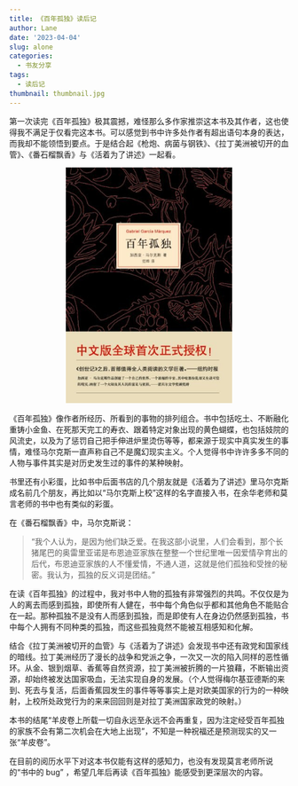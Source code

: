 ```yaml
---
title: 《百年孤独》读后记
author: Lane
date: '2023-04-04'
slug: alone
categories:
  - 书友分享
tags:
  - 读后记
thumbnail: thumbnail.jpg
---
```


第一次读完《百年孤独》极其震撼，难怪那么多作家推崇这本书及其作者，这也使得我不满足于仅看完这本书。可以感觉到书中许多处作者有超出语句本身的表达，而我却不能领悟到要点。于是结合起《枪炮、病菌与钢铁》、《拉丁美洲被切开的血管》、《番石榴飘香》与《活着为了讲述》一起看。

<center><img src="bainiangudu.jpg" width=300></center>

《百年孤独》像作者所经历、所看到的事物的排列组合。书中包括吃土、不断融化重铸小金鱼、在死那天完工的寿衣、跟着特定对象出现的黄色蝴蝶，也包括妓院的风流史，以及为了惩罚自己把手伸进炉里烫伤等等，都来源于现实中真实发生的事情，难怪马尔克斯一直声称自己不是魔幻现实主义。个人觉得书中许许多多不同的人物与事件其实是对历史发生过的事件的某种映射。

书里还有小彩蛋，比如书中后面书店的几个朋友就是《活着为了讲述》里马尔克斯成名前几个朋友，再比如以“马尔克斯上校”这样的名字直接入书，在余华老师和莫言老师的书中也有类似的彩蛋。

在《番石榴飘香》中，马尔克斯说：

> “我个人认为，是因为他们缺乏爱。在我这部小说里，人们会看到，那个长猪尾巴的奥雷里亚诺是布恩迪亚家族在整整一个世纪里唯一因爱情孕育出的后代，布恩迪亚家族的人不懂爱情，不通人道，这就是他们孤独和受挫的秘密。我认为，孤独的反义词是团结。”

在读《百年孤独》的过程中，我对书中人物的孤独有非常强烈的共鸣。不仅仅是为人的离去而感到孤独，即使所有人健在，书中每个角色似乎都和其他角色不能贴合在一起。那种孤独不是没有人而感到孤独，而是即使有人在身边仍然感到孤独，书中每个人拥有不同种类的孤独，而这些孤独竟然不能被互相感知和化解。

结合《拉丁美洲被切开的血管》与《活着为了讲述》会发现书中还有政党和国家线的暗线。拉丁美洲经历了漫长的战争和党派之争，一次又一次的陷入同样的恶性循环。从金、银到烟草、香蕉等自然资源，拉丁美洲被折腾的一片狼藉，不断输出资源，却始终被发达国家吸血，无法实现自身的发展。（个人觉得梅尔基亚德斯的来到、死去与复活，后面香蕉园发生的事件等等事实上是对欧美国家的行为的一种映射，上校所处政党行为的来来回回则是对拉丁美洲国家政党的映射。）

本书的结尾“羊皮卷上所载一切自永远至永远不会再重复，因为注定经受百年孤独的家族不会有第二次机会在大地上出现”，不知是一种祝福还是预测现实的又一张“羊皮卷”。

在目前的阅历水平下对这本书仅能有这样的感知力，也没有发现莫言老师所说的“书中的 bug” ，希望几年后再读《百年孤独》能感受到更深层次的内容。
